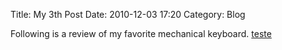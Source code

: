 Title: My 3th Post
Date: 2010-12-03 17:20
Category: Blog

Following is a review of my favorite mechanical keyboard.
[teste]({filename}/pdfs/Contracheque.pdf)


